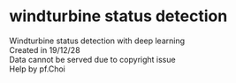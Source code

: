 # windturbine status detection
Windturbine status detection with deep learning  
Created in 19/12/28  
Data cannot be served due to copyright issue  
Help by pf.Choi  
  

